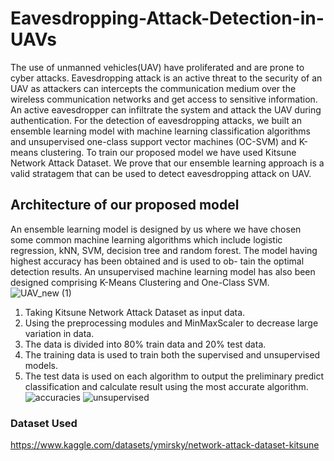 # Eavesdropping-Attack-Detection-in-UAVs
The use of unmanned vehicles(UAV) have proliferated and are prone to cyber attacks. Eavesdropping attack is an active threat to the security of an UAV as attackers can intercepts the communication medium over the wireless communication networks and get access to sensitive information. An active eavesdropper can infiltrate the system and attack the UAV during authentication. For the detection of eavesdropping attacks, we built an ensemble learning model with machine learning classification algorithms and unsupervised one-class support vector machines (OC-SVM) and K-means clustering. To train our proposed model we have used Kitsune Network Attack Dataset. We prove that our ensemble learning approach is a valid stratagem that can be used to detect eavesdropping attack on UAV.
## Architecture of our proposed model
An ensemble learning model is designed by us where we have chosen some common machine learning algorithms which include logistic regression, kNN, SVM, decision tree and random forest. The model having highest accuracy has been obtained and is used to ob- tain the optimal detection results. An unsupervised machine learning model has also been designed comprising K-Means Clustering and One-Class SVM.
![UAV_new (1)](https://user-images.githubusercontent.com/91937177/213416372-817b39a4-e713-4b96-bf3d-7a5dc269ae3d.jpeg)
1) Taking Kitsune Network Attack Dataset as input data.
2) Using the preprocessing modules and MinMaxScaler to decrease large variation in data.
3) The data is divided into 80% train data and 20% test data.
4) The training data is used to train both the supervised and unsupervised models.
5) The test data is used on each algorithm to output the preliminary predict classification and calculate result using the most accurate algorithm.
![accuracies](https://user-images.githubusercontent.com/91937177/213416652-a121b048-ce96-443b-934a-2a67f8857963.png)
![unsupervised](https://user-images.githubusercontent.com/91937177/213416732-3971b136-f872-443f-b1c4-e106bde10209.png)
### Dataset Used
https://www.kaggle.com/datasets/ymirsky/network-attack-dataset-kitsune

